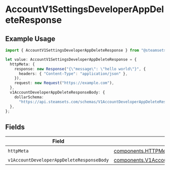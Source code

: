 # AccountV1SettingsDeveloperAppDeleteResponse

## Example Usage

```typescript
import { AccountV1SettingsDeveloperAppDeleteResponse } from "@steamsets/client-ts/models/operations";

let value: AccountV1SettingsDeveloperAppDeleteResponse = {
  httpMeta: {
    response: new Response("{\"message\": \"hello world\"}", {
      headers: { "Content-Type": "application/json" },
    }),
    request: new Request("https://example.com"),
  },
  v1AccountDeveloperAppDeleteResponseBody: {
    dollarSchema:
      "https://api.steamsets.com/schemas/V1AccountDeveloperAppDeleteResponseBody.json",
  },
};
```

## Fields

| Field                                                                                                                    | Type                                                                                                                     | Required                                                                                                                 | Description                                                                                                              |
| ------------------------------------------------------------------------------------------------------------------------ | ------------------------------------------------------------------------------------------------------------------------ | ------------------------------------------------------------------------------------------------------------------------ | ------------------------------------------------------------------------------------------------------------------------ |
| `httpMeta`                                                                                                               | [components.HTTPMetadata](../../models/components/httpmetadata.md)                                                       | :heavy_check_mark:                                                                                                       | N/A                                                                                                                      |
| `v1AccountDeveloperAppDeleteResponseBody`                                                                                | [components.V1AccountDeveloperAppDeleteResponseBody](../../models/components/v1accountdeveloperappdeleteresponsebody.md) | :heavy_minus_sign:                                                                                                       | OK                                                                                                                       |